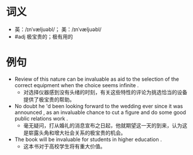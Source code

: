 # 词义
- 英：/ɪnˈvæljuəbl/； 美：/ɪnˈvæljuəbl/
- #adj 极宝贵的；极有用的
# 例句
- Review of this nature can be invaluable as aid to the selection of the correct equipment when the choice seems infinite .
	- 对选择仪器感到没有头绪的时刻，有关这些特性的评论为挑选恰当的设备提供了极宝贵的帮助。
- No doubt he 'd been looking forward to the wedding ever since it was announced , as an invaluable chance to cut a figure and do some good public relations work .
	- 毫无疑问，打从婚礼的消息宣布之日起，他就期望这一天的到来，认为这是崭露头角和增大社会关系的极宝贵的机会。
- The book will be invaluable for students in higher education .
	- 这本书对于高校学生将有重大价值。
